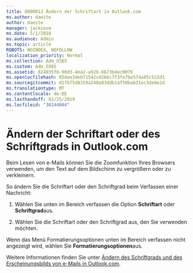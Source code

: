 ```yaml
---
title: 8000013 Ändern der Schriftart in Outlook.com
ms.author: daeite
author: daeite
manager: jackiesm
ms.date: 5/1/2018
ms.audience: Admin
ms.topic: article
ROBOTS: NOINDEX, NOFOLLOW
localization_priority: Normal
ms.collection: Adm_O365
ms.custom: Adm_O365
ms.assetid: 824035f6-90d3-4ea2-a92b-6b73b4ec0076
ms.openlocfilehash: 05dee3deb71542cd2bbc7f3fe7be574a85c522d1
ms.sourcegitcommit: d1fb75d8359a248a03ddb1af50bab31ec3de6e2d
ms.translationtype: MT
ms.contentlocale: de-DE
ms.lasthandoff: 02/25/2019
ms.locfileid: "30244004"
---
```

# <a name="change-font-or-font-size-in-outlookcom"></a>Ändern der Schriftart oder des Schriftgrads in Outlook.com

Beim Lesen von e-Mails können Sie die Zoomfunktion Ihres Browsers verwenden, um den Text auf dem Bildschirm zu vergrößern oder zu verkleinern.
  
So ändern Sie die Schriftart oder den Schriftgrad beim Verfassen einer Nachricht:
  
1. Wählen Sie unten im Bereich verfassen die Option **Schriftart** oder **Schriftgrad**aus.
    
2. Wählen Sie die Schriftart oder den Schriftgrad aus, den Sie verwenden möchten.
    
Wenn das Menü Formatierungsoptionen unten im Bereich verfassen nicht angezeigt wird, wählen Sie **Formatierungsoptionen**aus.
  
Weitere Informationen finden Sie unter [Ändern des Schriftgrads und des Erscheinungsbilds von e-Mails in Outlook.com](https://go.microsoft.com/fwlink/p/?linkid=873130).
  

